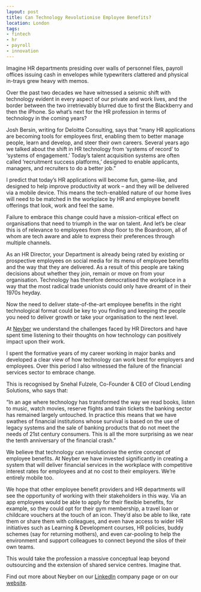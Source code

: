 ```yaml
---
layout: post
title: Can Technology Revolutionise Employee Benefits?
location: London
tags:
- fintech
- hr
- payroll
- innovation
---
```

Imagine HR departments presiding over walls of personnel files, payroll offices issuing cash in envelopes while typewriters clattered and physical in-trays grew heavy with memos.

Over the past two decades we have witnessed a seismic shift with technology evident in every aspect of our private and work lives, and the border between the two irretrievably blurred due to first the Blackberry and then the iPhone. So what’s next for the HR profession in terms of technology in the coming years?

Josh Bersin, writing for Deloitte Consulting, says that “many HR applications are becoming tools for employees first, enabling them to better manage people, learn and develop, and steer their own careers. Several years ago we talked about the shift in HR technology from ‘systems of record’ to ‘systems of engagement.’ Today’s talent acquisition systems are often called ‘recruitment success platforms,’ designed to enable applicants, managers, and recruiters to do a better job.”

I predict that today’s HR applications will become fun, game-like, and designed to help improve productivity at work – and they will be delivered via a mobile device. This means the tech-enabled nature of our home lives will need to be matched in the workplace by HR and employee benefit offerings that look, work and feel the same.

Failure to embrace this change could have a mission-critical effect on organisations that need to triumph in the war on talent. And let’s be clear this is of relevance to employees from shop floor to the Boardroom, all of whom are tech aware and able to express their preferences through multiple channels.

As an HR Director, your Department is already being rated by existing or prospective employees on social media for its menu of employee benefits and the way that they are delivered. As a result of this people are taking decisions about whether they join, remain or move on from your organisation. Technology has therefore democratised the workplace in a way that the most radical trade unionists could only have dreamt of in their 1970s heyday.

Now the need to deliver state-of-the-art employee benefits in the right technological format could be key to you finding and keeping the people you need to deliver growth or take your organisation to the next level.

At [Neyber](www.neyber.co.uk) we understand the challenges faced by HR Directors and have spent time listening to their thoughts on how technology can positively impact upon their work.

I spent the formative years of my career working in major banks and developed a clear view of how technology can work best for employers and employees. Over this period I also witnessed the failure of the financial services sector to embrace change.

This is recognised by Snehal Fulzele, Co-Founder & CEO of Cloud Lending Solutions, who says that:

“In an age where technology has transformed the way we read books, listen to music, watch movies, reserve flights and train tickets the banking sector has remained largely untouched. In practice this means that we have swathes of financial institutions whose survival is based on the use of legacy systems and the sale of banking products that do not meet the needs of 21st century consumers.  This is all the more surprising as we near the tenth anniversary of the financial crash.”

We believe that technology can revolutionise the entire concept of employee benefits. At Neyber we have invested significantly in creating a system that will deliver financial services in the workplace with competitive interest rates for employees and at no cost to their employers. We’re entirely mobile too.

We hope that other employee benefit providers and HR departments will see the opportunity of working with their stakeholders in this way. Via an app employees would be able to apply for their flexible benefits, for example, so they could opt for their gym membership, a travel loan or childcare vouchers at the touch of an icon. They’d also be able to like, rate them or share them with colleagues, and even have access to wider HR initiatives such as Learning & Development courses, HR policies, buddy schemes (say for returning mothers), and even car-pooling to help the environment and support colleagues to connect beyond the silos of their own teams.

This would take the profession a massive conceptual leap beyond outsourcing and the extension of shared service centres. Imagine that.

Find out more about Neyber on our [LinkedIn](https://www.linkedin.com/company/neyber) company page or on our [website](www.neyber.co.uk).